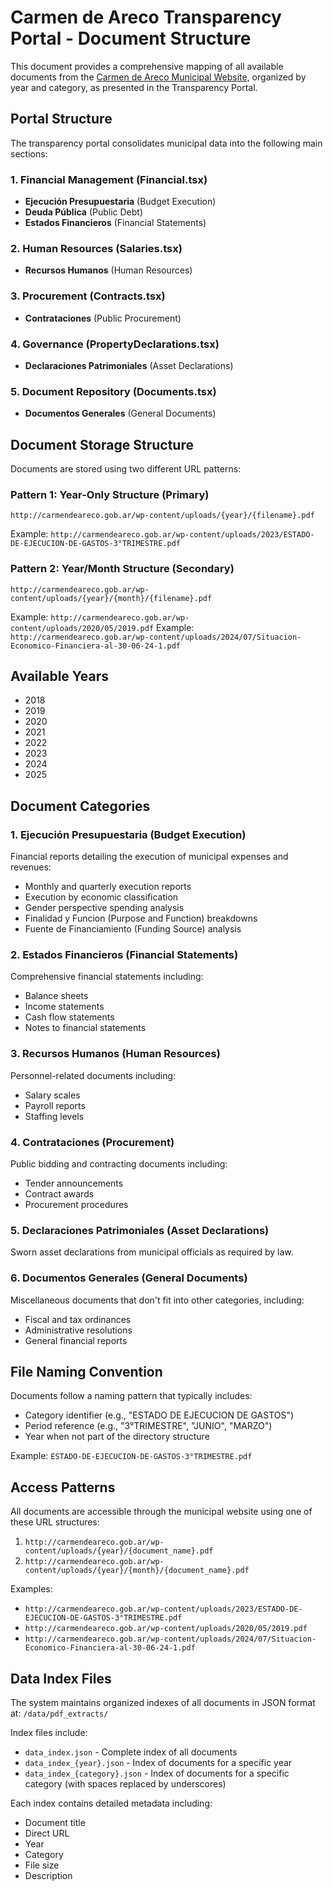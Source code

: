 # Carmen de Areco Transparency Portal - Document Structure

This document provides a comprehensive mapping of all available documents from the [Carmen de Areco Municipal Website](https://carmendeareco.gob.ar/transparencia/), organized by year and category, as presented in the Transparency Portal.

## Portal Structure

The transparency portal consolidates municipal data into the following main sections:

### 1. Financial Management (Financial.tsx)
- **Ejecución Presupuestaria** (Budget Execution)
- **Deuda Pública** (Public Debt)
- **Estados Financieros** (Financial Statements)

### 2. Human Resources (Salaries.tsx)
- **Recursos Humanos** (Human Resources)

### 3. Procurement (Contracts.tsx)
- **Contrataciones** (Public Procurement)

### 4. Governance (PropertyDeclarations.tsx)
- **Declaraciones Patrimoniales** (Asset Declarations)

### 5. Document Repository (Documents.tsx)
- **Documentos Generales** (General Documents)

## Document Storage Structure

Documents are stored using two different URL patterns:

### Pattern 1: Year-Only Structure (Primary)
`http://carmendeareco.gob.ar/wp-content/uploads/{year}/{filename}.pdf`

Example: `http://carmendeareco.gob.ar/wp-content/uploads/2023/ESTADO-DE-EJECUCION-DE-GASTOS-3°TRIMESTRE.pdf`

### Pattern 2: Year/Month Structure (Secondary)
`http://carmendeareco.gob.ar/wp-content/uploads/{year}/{month}/{filename}.pdf`

Example: `http://carmendeareco.gob.ar/wp-content/uploads/2020/05/2019.pdf`
Example: `http://carmendeareco.gob.ar/wp-content/uploads/2024/07/Situacion-Economico-Financiera-al-30-06-24-1.pdf`

## Available Years
- 2018
- 2019
- 2020
- 2021
- 2022
- 2023
- 2024
- 2025

## Document Categories

### 1. Ejecución Presupuestaria (Budget Execution)
Financial reports detailing the execution of municipal expenses and revenues:
- Monthly and quarterly execution reports
- Execution by economic classification
- Gender perspective spending analysis
- Finalidad y Funcion (Purpose and Function) breakdowns
- Fuente de Financiamiento (Funding Source) analysis

### 2. Estados Financieros (Financial Statements)
Comprehensive financial statements including:
- Balance sheets
- Income statements
- Cash flow statements
- Notes to financial statements

### 3. Recursos Humanos (Human Resources)
Personnel-related documents including:
- Salary scales
- Payroll reports
- Staffing levels

### 4. Contrataciones (Procurement)
Public bidding and contracting documents including:
- Tender announcements
- Contract awards
- Procurement procedures

### 5. Declaraciones Patrimoniales (Asset Declarations)
Sworn asset declarations from municipal officials as required by law.

### 6. Documentos Generales (General Documents)
Miscellaneous documents that don't fit into other categories, including:
- Fiscal and tax ordinances
- Administrative resolutions
- General financial reports

## File Naming Convention

Documents follow a naming pattern that typically includes:
- Category identifier (e.g., "ESTADO DE EJECUCION DE GASTOS")
- Period reference (e.g., "3°TRIMESTRE", "JUNIO", "MARZO")
- Year when not part of the directory structure

Example: `ESTADO-DE-EJECUCION-DE-GASTOS-3°TRIMESTRE.pdf`

## Access Patterns

All documents are accessible through the municipal website using one of these URL structures:
1. `http://carmendeareco.gob.ar/wp-content/uploads/{year}/{document_name}.pdf`
2. `http://carmendeareco.gob.ar/wp-content/uploads/{year}/{month}/{document_name}.pdf`

Examples:
- `http://carmendeareco.gob.ar/wp-content/uploads/2023/ESTADO-DE-EJECUCION-DE-GASTOS-3°TRIMESTRE.pdf`
- `http://carmendeareco.gob.ar/wp-content/uploads/2020/05/2019.pdf`
- `http://carmendeareco.gob.ar/wp-content/uploads/2024/07/Situacion-Economico-Financiera-al-30-06-24-1.pdf`

## Data Index Files

The system maintains organized indexes of all documents in JSON format at:
`/data/pdf_extracts/`

Index files include:
- `data_index.json` - Complete index of all documents
- `data_index_{year}.json` - Index of documents for a specific year
- `data_index_{category}.json` - Index of documents for a specific category (with spaces replaced by underscores)

Each index contains detailed metadata including:
- Document title
- Direct URL
- Year
- Category
- File size
- Description
